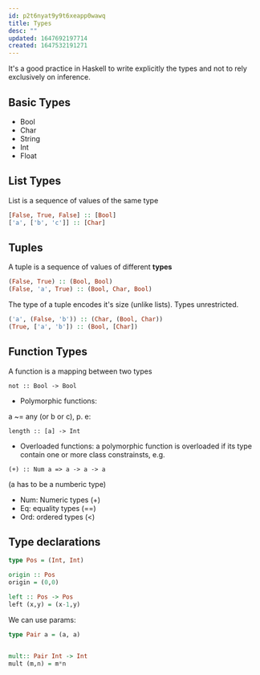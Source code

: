 ```yaml
---
id: p2t6nyat9y9t6xeapp0wawq
title: Types
desc: ""
updated: 1647692197714
created: 1647532191271
---
```


It's a good practice in Haskell to write explicitly the types and not to rely exclusively on inference.

## Basic Types

- Bool
- Char
- String
- Int
- Float

## List Types

List is a sequence of values of the same type

```hs
[False, True, False] :: [Bool]
['a', ['b', 'c']] :: [Char]
```

## Tuples

A tuple is a sequence of values of different **types**

```hs
(False, True) :: (Bool, Bool)
(False, 'a', True) :: (Bool, Char, Bool)
```

The type of a tuple encodes it's size (unlike lists). Types unrestricted.

```hs
('a', (False, 'b')) :: (Char, (Bool, Char))
(True, ['a', 'b']) :: (Bool, [Char])
```

## Function Types

A function is a mapping between two types

```
not :: Bool -> Bool
```

- Polymorphic functions:

a ~= any (or b or c), p. e:

```
length :: [a] -> Int
```

- Overloaded functions: a polymorphic function is overloaded if its type contain one or more class constrainsts, e.g.

```
(+) :: Num a => a -> a -> a
```

(a has to be a numberic type)

- Num: Numeric types (+)
- Eq: equality types (==)
- Ord: ordered types (<)

## Type declarations

```hs
type Pos = (Int, Int)

origin :: Pos
origin = (0,0)

left :: Pos -> Pos
left (x,y) = (x-1,y)
```

We can use params:

```hs
type Pair a = (a, a)


mult:: Pair Int -> Int
mult (m,n) = m*n
```
